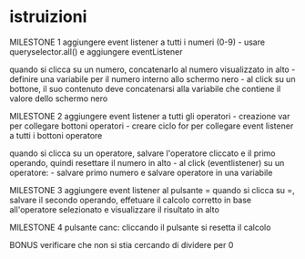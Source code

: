 # istruizioni
MILESTONE 1
aggiungere event listener a tutti i numeri (0-9)
    - usare queryselector.all() e aggiungere eventListener

quando si clicca su un numero, concatenarlo al numero visualizzato in alto
    - definire una variabile per il numero interno allo schermo nero
    - al click su un bottone, il suo contenuto deve concatenarsi alla variabile che contiene il valore dello schermo nero

MILESTONE 2
aggiungere event listener a tutti gli operatori
    - creazione var per collegare bottoni operatori 
    - creare ciclo for per collegare event listener a tutti i bottoni operatore

quando si clicca su un operatore, salvare l'operatore cliccato e il primo operando, quindi resettare il numero in alto
    - al click (eventlistener) su un operatore:
        - salvare primo numero e salvare operatore in una variabile


MILESTONE 3
aggiungere event listener al pulsante =
quando si clicca su =, salvare il secondo operando, effetuare il calcolo corretto in base all'operatore selezionato e visualizzare il risultato in alto

MILESTONE 4
pulsante canc: cliccando il pulsante si resetta il calcolo

BONUS
verificare che non si stia cercando di dividere per 0
